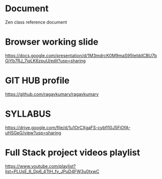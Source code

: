 # Document
Zen class reference document


 # Browser working slide
https://docs.google.com/presentation/d/1M3mdrcK0M9maS95telddCBU7bGiYb7RJ_7iqLK6zpuU/edit?usp=sharing
    
# GIT HUB profile

https://github.com/ragavkumarv/ragavkumarv

# SYLLABUS

https://drive.google.com/file/d/1u1OrCXgaFS-cybfl10J5FiOfA-uHSGeG/view?usp=sharing


# Full Stack project videos playlist

https://www.youtube.com/playlist?list=PLUsE_6_Dp6_4TtH_fy_JPuD4FW3u0txwC
